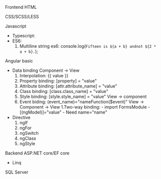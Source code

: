 Frontend
HTML

CSS/SCSS/LESS

Javascript
- Typescript:
- ES6: 
  1. Multiline string es6: console.log(`Fifteen is ${a + b} andnot ${2 * a + b}.`);



Angular basic
- Data binding
  Component -> View 
  1. Interpolation: {{ value }}
  2. Property binding: [property] = "value"
  3. Attribute binding: [attr.attribute_name] = "value"
  4. Class binding: [class.class_name] = "value"
  5. Style binding: [style.style_name] = "value"
  View -> component
  1. Event biding: (event_name)="nameFunction($event)"
  View -> Component -> View
  1.Two-way binding: -  import FormsModule
                     -  [(ngModel)]="value"
                     -  Need name="name"
- Directive
  1. ngIf
  2. ngFor
  3. ngSwitch
  4. ngClass
  5. ngStyle
  
   
Backend
ASP.NET core/EF core
- Linq


SQL Server
  
